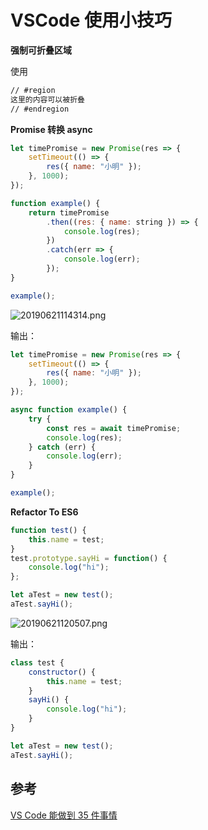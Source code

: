 # VSCode 使用小技巧

**强制可折叠区域**

使用

```md
// #region
这里的内容可以被折叠
// #endregion
```

**Promise 转换 async**

```js
let timePromise = new Promise(res => {
    setTimeout(() => {
        res({ name: "小明" });
    }, 1000);
});

function example() {
    return timePromise
        .then((res: { name: string }) => {
            console.log(res);
        })
        .catch(err => {
            console.log(err);
        });
}

example();
```

![20190621114314.png](http://resources.ffstone.top/resource/image/20190621114314.png)

输出：

```js
let timePromise = new Promise(res => {
    setTimeout(() => {
        res({ name: "小明" });
    }, 1000);
});

async function example() {
    try {
        const res = await timePromise;
        console.log(res);
    } catch (err) {
        console.log(err);
    }
}

example();
```

**Refactor To ES6**

```js
function test() {
    this.name = test;
}
test.prototype.sayHi = function() {
    console.log("hi");
};

let aTest = new test();
aTest.sayHi();
```

![20190621120507.png](http://resources.ffstone.top/resource/image/20190621120507.png)

输出：

```js
class test {
    constructor() {
        this.name = test;
    }
    sayHi() {
        console.log("hi");
    }
}

let aTest = new test();
aTest.sayHi();
```

## 参考

[VS Code 能做到 35 件事情](https://www.vscodecandothat.com/)
